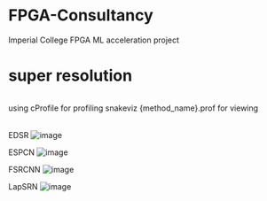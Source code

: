 # FPGA-Consultancy
Imperial College FPGA ML acceleration project

# super resolution
######
using cProfile for profiling
snakeviz {method_name}.prof for viewing
######
EDSR
![image](https://user-images.githubusercontent.com/85248151/167438474-ab4abe3b-b67c-495f-8805-30078edbe24a.png)

ESPCN
![image](https://user-images.githubusercontent.com/85248151/167438234-d57bd41e-3268-48ab-9a1b-540fefb8355e.png)

FSRCNN
![image](https://user-images.githubusercontent.com/85248151/167438598-135e365d-1d63-4a31-9ba0-5584aea19e72.png)

LapSRN
![image](https://user-images.githubusercontent.com/85248151/167438666-cff0a6e7-dafc-4ad5-8adc-a640d614d465.png)
